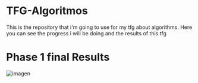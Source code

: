 # TFG-Algoritmos
This is the repository that i'm going to use for my tfg about algorithms. Here you can see the progress i will be doing and the results of this tfg

<h1> Phase 1 final Results</h1>

![imagen](https://github.com/user-attachments/assets/be22c8ef-c30c-4ec3-a018-e541d23ee274)

